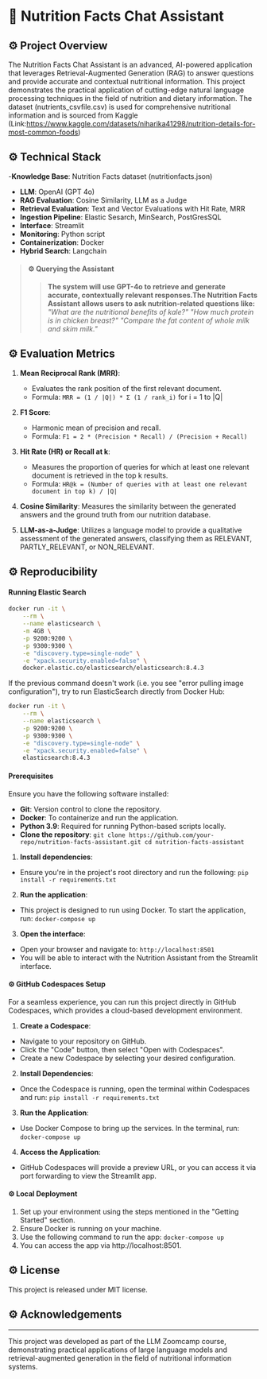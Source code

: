 # 🤖 Nutrition Facts Chat Assistant

## ⚙️ Project Overview

The Nutrition Facts Chat Assistant is an advanced, AI-powered application that leverages Retrieval-Augmented Generation (RAG) to answer questions and provide accurate and contextual nutritional information. This project demonstrates the practical application of cutting-edge natural language processing techniques in the field of nutrition and dietary information. The dataset (nutrients_csvfile.csv) is used for comprehensive nutritional information and is sourced from Kaggle (Link:https://www.kaggle.com/datasets/niharika41298/nutrition-details-for-most-common-foods)

## ⚙️ Technical Stack

-**Knowledge Base**: Nutrition Facts dataset (nutritionfacts.json)
- **LLM**: OpenAI (GPT 4o)
- **RAG Evaluation**: Cosine Similarity, LLM as a Judge
- **Retrieval Evaluation**: Text and Vector Evaluations with Hit Rate, MRR 
- **Ingestion Pipeline**: Elastic Sesarch, MinSearch, PostGresSQL 
- **Interface**: Streamlit 
- **Monitoring**: Python script
- **Containerization**: Docker
- **Hybrid Search**: Langchain


> #### ⚙️ Querying the Assistant
>>**The system will use GPT-4o to retrieve and generate accurate, contextually relevant responses.The Nutrition Facts Assistant allows users to ask nutrition-related questions like:**
>*"What are the nutritional benefits of kale?"*
>*"How much protein is in chicken breast?"*
>*"Compare the fat content of whole milk and skim milk."*

## ⚙️ Evaluation Metrics

1. **Mean Reciprocal Rank (MRR)**:
   - Evaluates the rank position of the first relevant document.
   - Formula: `MRR = (1 / |Q|) * Σ (1 / rank_i)` for i = 1 to |Q|

2. **F1 Score**:
   - Harmonic mean of precision and recall.
   - Formula: `F1 = 2 * (Precision * Recall) / (Precision + Recall)`

3. **Hit Rate (HR) or Recall at k**:
   - Measures the proportion of queries for which at least one relevant document is retrieved in the top k results.
   - Formula: `HR@k = (Number of queries with at least one relevant document in top k) / |Q|`

4.  **Cosine Similarity**: Measures the similarity between the generated answers and the ground truth from our nutrition database.

5.  **LLM-as-a-Judge**: Utilizes a language model to provide a qualitative assessment of the generated answers, classifying them as RELEVANT, PARTLY_RELEVANT, or NON_RELEVANT.


## ⚙️ Reproducibility

#### Running Elastic Search 

```bash
docker run -it \
    --rm \
    --name elasticsearch \
    -m 4GB \
    -p 9200:9200 \
    -p 9300:9300 \
    -e "discovery.type=single-node" \
    -e "xpack.security.enabled=false" \
    docker.elastic.co/elasticsearch/elasticsearch:8.4.3
```

If the previous command doesn't work (i.e. you see "error pulling image configuration"), try to run ElasticSearch directly from Docker Hub:

```bash
docker run -it \
    --rm \
    --name elasticsearch \
    -p 9200:9200 \
    -p 9300:9300 \
    -e "discovery.type=single-node" \
    -e "xpack.security.enabled=false" \
    elasticsearch:8.4.3
```

#### Prerequisites

Ensure you have the following software installed:
- **Git**: Version control to clone the repository.
- **Docker**: To containerize and run the application.
- **Python 3.9**: Required for running Python-based scripts locally.
- **Clone the repository**:
```git clone https://github.com/your-repo/nutrition-facts-assistant.git cd nutrition-facts-assistant```

1. **Install dependencies**:
- Ensure you're in the project's root directory and run the following: ```pip install -r requirements.txt```
2. **Run the application**:
- This project is designed to run using Docker. To start the application, run: ```docker-compose up```
3. **Open the interface**:
- Open your browser and navigate to: ```http://localhost:8501```
- You will be able to interact with the Nutrition Assistant from the Streamlit interface.

#### ⚙️ GitHub Codespaces Setup
For a seamless experience, you can run this project directly in GitHub Codespaces, which provides a cloud-based development environment.

1. **Create a Codespace**:
- Navigate to your repository on GitHub.
- Click the "Code" button, then select "Open with Codespaces".
- Create a new Codespace by selecting your desired configuration.
2. **Install Dependencies**:
- Once the Codespace is running, open the terminal within Codespaces and run: ```pip install -r requirements.txt```
3. **Run the Application**:
- Use Docker Compose to bring up the services. In the terminal, run: ```docker-compose up```
4. **Access the Application**: 
- GitHub Codespaces will provide a preview URL, or you can access it via port forwarding to view the Streamlit app.

#### ⚙️ Local Deployment

1. Set up your environment using the steps mentioned in the "Getting Started" section.
2. Ensure Docker is running on your machine.
3. Use the following command to run the app: ```docker-compose up``` 
4. You can access the app via http://localhost:8501.

## ⚙️ License

This project is released under MIT license. 

## ⚙️ Acknowledgements
---

This project was developed as part of the LLM Zoomcamp course, demonstrating practical applications of large language models and retrieval-augmented generation in the field of nutritional information systems.

